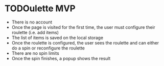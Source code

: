 # TODOulette MVP

- There is no account
- Once the page is visited for the first time, the user must configure their roulette (i.e. add items)
- The list of items is saved on the local storage
- Once the roulette is configured, the user sees the roulette and can either do a spin or reconfigure the roulette
- There are no spin limits
- Once the spin finishes, a popup shows the result